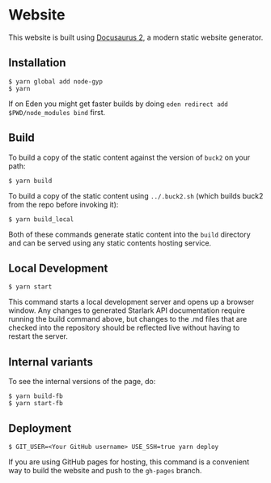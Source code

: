 # Website

This website is built using [Docusaurus 2](https://docusaurus.io/), a modern static website generator.

## Installation

```shell
$ yarn global add node-gyp
$ yarn
```

If on Eden you might get faster builds by doing `eden redirect add $PWD/node_modules bind` first.

## Build

To build a copy of the static content against the version of `buck2` on your path:

```shell
$ yarn build
```

To build a copy of the static content using `../.buck2.sh` (which builds buck2 from the repo before invoking it):

```shell
$ yarn build_local
```

Both of these commands generate static content into the `build` directory and can be served using any static contents hosting service.

## Local Development

```shell
$ yarn start
```

This command starts a local development server and opens up a browser window. Any changes to generated Starlark API documentation require running the build command above, but changes to the .md files that are checked into the repository should be reflected live without having to restart the server.

## Internal variants

To see the internal versions of the page, do:

```shell
$ yarn build-fb
$ yarn start-fb
```

## Deployment

```shell
$ GIT_USER=<Your GitHub username> USE_SSH=true yarn deploy
```

If you are using GitHub pages for hosting, this command is a convenient way to build the website and push to the `gh-pages` branch.
